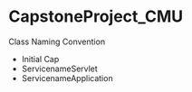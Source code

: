 # CapstoneProject_CMU


Class Naming Convention
- Initial Cap
- ServicenameServlet
- ServicenameApplication
